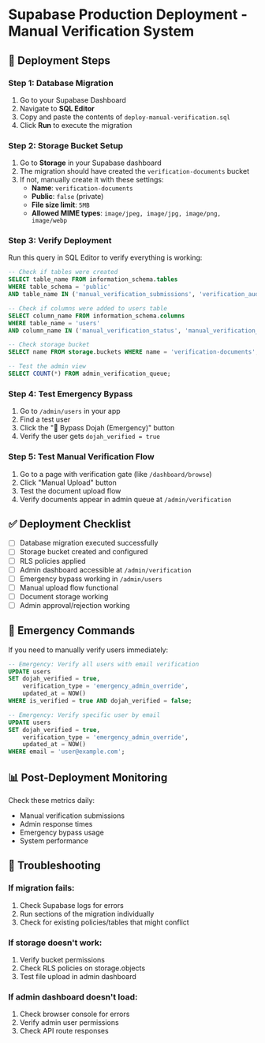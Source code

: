 # Supabase Production Deployment - Manual Verification System

## 🚀 Deployment Steps

### Step 1: Database Migration
1. Go to your Supabase Dashboard
2. Navigate to **SQL Editor**
3. Copy and paste the contents of `deploy-manual-verification.sql`
4. Click **Run** to execute the migration

### Step 2: Storage Bucket Setup
1. Go to **Storage** in your Supabase dashboard
2. The migration should have created the `verification-documents` bucket
3. If not, manually create it with these settings:
   - **Name**: `verification-documents`
   - **Public**: `false` (private)
   - **File size limit**: `5MB`
   - **Allowed MIME types**: `image/jpeg, image/jpg, image/png, image/webp`

### Step 3: Verify Deployment
Run this query in SQL Editor to verify everything is working:

```sql
-- Check if tables were created
SELECT table_name FROM information_schema.tables 
WHERE table_schema = 'public' 
AND table_name IN ('manual_verification_submissions', 'verification_audit_log');

-- Check if columns were added to users table
SELECT column_name FROM information_schema.columns 
WHERE table_name = 'users' 
AND column_name IN ('manual_verification_status', 'manual_verification_id');

-- Check storage bucket
SELECT name FROM storage.buckets WHERE name = 'verification-documents';

-- Test the admin view
SELECT COUNT(*) FROM admin_verification_queue;
```

### Step 4: Test Emergency Bypass
1. Go to `/admin/users` in your app
2. Find a test user
3. Click the "🚨 Bypass Dojah (Emergency)" button
4. Verify the user gets `dojah_verified = true`

### Step 5: Test Manual Verification Flow
1. Go to a page with verification gate (like `/dashboard/browse`)
2. Click "Manual Upload" button
3. Test the document upload flow
4. Verify documents appear in admin queue at `/admin/verification`

## ✅ Deployment Checklist

- [ ] Database migration executed successfully
- [ ] Storage bucket created and configured
- [ ] RLS policies applied
- [ ] Admin dashboard accessible at `/admin/verification`
- [ ] Emergency bypass working in `/admin/users`
- [ ] Manual upload flow functional
- [ ] Document storage working
- [ ] Admin approval/rejection working

## 🚨 Emergency Commands

If you need to manually verify users immediately:

```sql
-- Emergency: Verify all users with email verification
UPDATE users 
SET dojah_verified = true, 
    verification_type = 'emergency_admin_override',
    updated_at = NOW()
WHERE is_verified = true AND dojah_verified = false;

-- Emergency: Verify specific user by email
UPDATE users 
SET dojah_verified = true, 
    verification_type = 'emergency_admin_override',
    updated_at = NOW()
WHERE email = 'user@example.com';
```

## 📊 Post-Deployment Monitoring

Check these metrics daily:
- Manual verification submissions
- Admin response times
- Emergency bypass usage
- System performance

## 🔧 Troubleshooting

### If migration fails:
1. Check Supabase logs for errors
2. Run sections of the migration individually
3. Check for existing policies/tables that might conflict

### If storage doesn't work:
1. Verify bucket permissions
2. Check RLS policies on storage.objects
3. Test file upload in admin dashboard

### If admin dashboard doesn't load:
1. Check browser console for errors
2. Verify admin user permissions
3. Check API route responses
